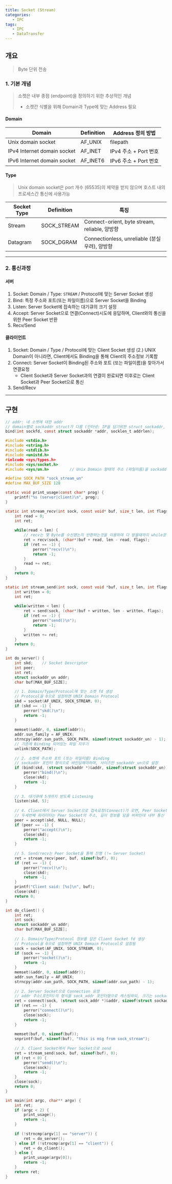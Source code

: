 ```yaml
---
title: Socket (Stream)
categories:
   - IPC
tags:
   - IPC
   - DataTransfer
---
```


##  개요

> Byte 단위 전송
### 1. 기본 개념

> 소켓은 내부 종점 (endpoint)을 정의하기 위한 추상적인 개념
>  - 소켓간 식별을 위해 Domain과 Type에 맞는 Address 필요
#### Domain
| Domain                      | Definition | Address 정의 방법     |
| --------------------------- | ---------- | --------------------- |
| Unix domain socket          | AF_UNIX    | filepath              |
| IPv4 Internet domain socket | AF_INET    | IPv4 주소 + Port 번호 |
| IPv6 Internet domain socket | AF_INET6   | IPv6 주소 + Port 번호 |
#### Type
> Unix domain socket은 port 개수 (65535)의 제약을 받지 않으며 호스트 내의 프로세스간 통신에 사용가능

| Socket Type | Definition  | 특징                                           |
| ----------- | ----------- | ---------------------------------------------- |
| Stream      | SOCK_STREAM | Connect-orient, byte stream, reliable, 양방향  |
| Datagram    | SOCK_DGRAM  | Connectionless, unreliable (분실 우려), 양방향 |

---
### 2. 통신과정
#### 서버
1. Socket: Domain / Type: ```STREAM``` / Protocol에 맞는 Server Socket 생성
2. Bind: 특정 주소와 포트(또는 파일이름)으로 Server Socket을 Binding
3. Listen: Server Socket에 접속하는 대기큐의 크기 설정
4. Accept: Server Socket으로 연결(Connect)시도에 응답하며, Client와의 통신을 위한 Peer Socket 반환
5. Recv/Send

#### 클라이언트
1. Socket: Domain / Type / Protocol에 맞는 Client Socket 생성
   (2.) UNIX Domain이 아니라면, Client에서도 Binding을 통해 Client의 주소정보 기록함
2. Connect: Server Socket이 Binding된 주소와 포트 (또는 파일이름)을 찾아가서 연결요청
   - Client Socket과 Server Socket과의 연결이 완료되면 이후로는 Client Socket과 Peer Socket으로 통신
3. Send/Recv

---
## 구현

```c
// addr: 내 소켓에 대한 addr
// domain별로 sockaddr struct가 다름 (인터넷: IP을 담기위한 struct sockaddr, 유닉스: Filepath를 담기위한 struct sockaddr_un)
bind(int sockfd, const struct sockaddr *addr, socklen_t addrlen);
```

```C
#include <stdio.h>
#include <string.h>
#include <stdlib.h>
#include <unistd.h>
#inlcude <sys/types.h>
#include <sys/socket.h>
#include <sys/un.h>			// Unix Domain 형태의 주소 (파일이름)을 sockaddr에 담기위한 구조체가 있는 헤더

#define SOCK_PATH "sock_stream_un"
#define MAX_BUF_SIZE 128

static void print_usage(const char* prog) {
    printf("%s (server|client)\n", prog);
}

static int stream_recv(int sock, const void* buf, size_t len, int flags) {
    int read = 0;
    int ret;
    
    while(read < len) {
        // recv는 몇 Byte를 수신했는지 반환하는것을 이용하여 다 받을때까지 while문 돌도록 설정
        ret = recv(sock, (char*)buf + read, len - read, flags);
        if (ret == -1) {
            perror("recv()\n");
            return -1;
        }
        read += ret;
    }
    return 0;
}

static int stream_send(int sock, const void *buf, size_t len, int flags) {
    int written = 0;
    int ret;
    
    while(written < len) {
        ret = send(sock, (char*)buf + written, len - written, flags);
        if (ret == -1) {
            perror("send()\n");
            return -1;
        }
        written += ret;
    }
    return 0;
}

int do_server() {
	int skd;	// Socket Descriptor
    int peer;
    int ret;
    struct sockaddr_un addr;
    char buf[MAX_BUF_SIZE];
    
    // 1. Domain/Type/Protocol에 맞는 소켓 fd 생성
    // Protocol을 0으로 설정하면 UNIX Domain Protocol
    skd = socket(AF_UNIX, SOCK_STREAM, 0);
    if (skd == -1) {
        perror("skd()\n");
        return -1;
    }
    
    memset(&addr, 0, sizeof(addr));
    addr.sun_family = AF_UNIX;
    strncpy(addr.sun_path, SOCK_PATH, sizeof(struct sockaddr_un) - 1);
	// 기존에 Binding 되어있는 파일 지우기
    unlink(SOCK_PATH);
    
    // 2. 소켓에 주소와 포트 (또는 파일이름) Binding
    // sockaddr 포인터 형식으로 바인딩해야하며, 사이즈만 sockaddr_un으로 설정
    if (bind(skd, (struct sockaddr *)&addr, sizeof(struct sockaddr_un)) == -1) {
        perror("bind()\n");
        close(skd);
        return -1;
    }
    
    // 3. 대기큐에 5개까지 받도록 Listening
    listen(skd, 5);
    
    // 4. Client에서 Server Socket으로 접속요청(Connect)가 오면, Peer Socket의 fd 반환
    // 두세번째 파라미터는 Peer Socket의 주소, 길이 정보를 담을 버퍼인데 내부 통신 사용중이므로 NULL로 날림
    peer = accept(skd, NULL, NULL);
    if (peer == -1) {
        perror("accept()\n");
        close(skd);
        return -1;
    }
    
    // 5. Send/recv는 Peer Socket을 통해 진행 (!= Server Socket)
    ret = stream_recv(peer, buf, sizeof(buf), 0);
    if (ret == -1) {
        perror("recv()\n");
        close(skd);
        return -1;
    }
    printf("Client said: [%s]\n", buf);
    close(skd);
    return 0;
}

int do_client() {
	int ret;
    int sock;
    struct sockaddr_un addr;
    char buf[MAX_BUF_SIZE];
    
    // 1. Domain/Type/Protocol 정보를 담은 Client Socket fd 생성
    // Protocol을 0으로 설정하면 UNIX Domain Protocol로 설정됨
    sock = socket(AF_UNIX, SOCK_STREAM, 0);
    if (sock == -1) {
        perror("socket()\n");
        return -1;
    }
    memset(&addr, 0, sizeof(addr));
    addr.sun_family = AF_UNIX;
    strncpy(addr.sun_path, SOCK_PATH, sizeof(addr.sun_path) - 1);
    
    // 2. Server Socket으로 Connection 요청
    // addr 주소(포인터)의 형식을 sock_addr 포인터형으로 캐스팅하되, 크기는 sockaddr_un의 크기로 가야함
    ret = connect(sock, (struct sock_addr *)&addr, sizeof(struct sockaddr_un));
    if (ret == -1) {
        perror("connect()\n");
        close(sock);
        return -1;
    }
    
    memset(buf, 0, sizeof(buf));
    snprintf(buf, sizeof(buf), "this is msg from sock_stream");
    
    // 3. Client Socket에서 Peer Socket으로 send
    ret = stream_send(sock, buf, sizeof(buf), 0);
    if (ret < 0) {
        perror("send()\n");
        close(sock);
        return -1;
    }
    close(sock);
    return 0;
}

int main(int argc, char** argv) {
	int ret;
    if (argc < 2) {
        print_usage();
        return -1;
    }
    
    if (!strncmp(argv[1] == "server")) {
        ret = do_server();
    } else if (!strncmp(argv[1] == "client")) {
        ret = do_client();
    } else {
        print_usage(argv[0]);
        return -1;
    }
    return ret;
}
```
